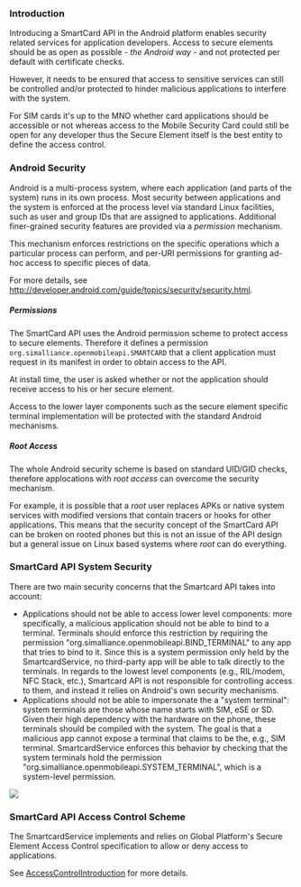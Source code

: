 ### Introduction ###
Introducing a SmartCard API in the Android platform enables security related services for application developers. Access to secure elements should be as open as possible - _the Android way_ - and not protected per default with certificate checks.

However, it needs to be ensured that access to sensitive services can still be controlled and/or protected to hinder malicious applications to interfere with the system.

For SIM cards it's up to the MNO whether card applications should be accessible or not whereas access to the Mobile Security Card could still be open for any developer thus the Secure Element itself is the best entity to define the access control.<br />


### Android Security ###
Android is a multi-process system, where each application (and parts of the system) runs in its own process. Most security between applications and the system is enforced at the process level via standard Linux facilities, such as user and group IDs that are assigned to applications. Additional finer-grained security features are provided via a _permission_ mechanism.

This mechanism enforces restrictions on the specific operations which a particular process can perform, and per-URI permissions for granting ad-hoc access to specific pieces of data.

For more details, see http://developer.android.com/guide/topics/security/security.html.


##### Permissions #####
The SmartCard API uses the Android permission scheme to protect access to secure elements. Therefore it defines a permission `org.simalliance.openmobileapi.SMARTCARD` that a client application must request in its manifest in order to obtain access to the API.

At install time, the user is asked whether or not the application should receive access to his or her secure element.

Access to the lower layer components such as the secure element specific terminal implementation will be protected with the standard Android mechanisms.

##### Root Access #####
The whole Android security scheme is based on standard UID/GID checks, therefore applocations with _root access_ can overcome the security mechanism.

For example, it is possible that a _root_ user replaces APKs or native system services with modified versions that contain tracers or hooks for other applications. This means that the security concept of the SmartCard API can be broken on rooted phones but this is not an issue of the API design but a general issue on Linux based systems where _root_ can do everything.<br />


### SmartCard API System Security ###

There are two main security concerns that the Smartcard API takes into account:
  * Applications should not be able to access lower level components: more specifically, a malicious application should not be able to bind to a terminal. Terminals should enforce this restriction by requiring the permission "org.simalliance.openmobileapi.BIND_TERMINAL" to any app that tries to bind to it. Since this is a system permission only held by the SmartcardService, no third-party app will be able to talk directly to the terminals. In regards to the lowest level components (e.g., RIL/modem, NFC Stack, etc.), Smartcard API is not responsible for controlling access to them, and instead it relies on Android's own security mechanisms.
  * Applications should not be able to impersonate the a "system terminal": system terminals are those whose name starts with SIM, eSE or SD. Given their high dependency with the hardware on the phone, these terminals should be compiled with the system. The goal is that a malicious app cannot expose a terminal that claims to be the, e.g., SIM terminal. SmartcardService enforces this behavior by checking that the system terminals hold the permission "org.simalliance.openmobileapi.SYSTEM_TERMINAL", which is a system-level permission.


![](https://cloud.githubusercontent.com/assets/11645011/6865711/f8b8acee-d470-11e4-882d-de786fe5f342.png)


### SmartCard API Access Control Scheme ###
The SmartcardService implements and relies on Global Platform's Secure Element Access Control specification to allow or deny access to applications.

See [AccessControlIntroduction](AccessControlIntroduction) for more details.
